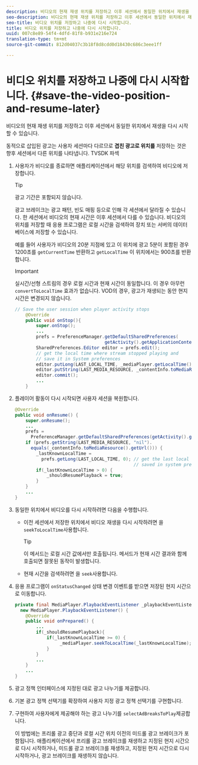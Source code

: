 ```yaml
---
description: 비디오의 현재 재생 위치를 저장하고 이후 세션에서 동일한 위치에서 재생을 다시 시작할 수 있습니다.
seo-description: 비디오의 현재 재생 위치를 저장하고 이후 세션에서 동일한 위치에서 재생을 다시 시작할 수 있습니다.
seo-title: 비디오 위치를 저장하고 나중에 다시 시작합니다.
title: 비디오 위치를 저장하고 나중에 다시 시작합니다.
uuid: 007c8e89-54f4-4dfd-81f8-b931e216e724
translation-type: tm+mt
source-git-commit: 812d04037c3b18f8d8cdd0d18430c686c3eee1ff

---
```



# 비디오 위치를 저장하고 나중에 다시 시작합니다. {#save-the-video-position-and-resume-later}

비디오의 현재 재생 위치를 저장하고 이후 세션에서 동일한 위치에서 재생을 다시 시작할 수 있습니다.

동적으로 삽입된 광고는 사용자 세션마다 다르므로 **겹친 광고로 위치를** 저장하는 것은 향후 세션에서 다른 위치를 나타냅니다. TVSDK 파섹

1. 사용자가 비디오를 종료하면 애플리케이션에서 해당 위치를 검색하여 비디오에 저장합니다.

   >[!TIP]
   >
   >광고 기간은 포함되지 않습니다.

   광고 브레이크는 광고 패턴, 빈도 매핑 등으로 인해 각 세션에서 달라질 수 있습니다. 한 세션에서 비디오의 현재 시간은 이후 세션에서 다를 수 있습니다. 비디오의 위치를 저장할 때 응용 프로그램은 로컬 시간을 검색하여 장치 또는 서버의 데이터베이스에 저장할 수 있습니다.

   예를 들어 사용자가 비디오의 20분 지점에 있고 이 위치에 광고 5분이 포함된 경우 1200초를 `getCurrentTime` 반환하고 `getLocalTime` 이 위치에서는 900초를 반환합니다.

   >[!IMPORTANT]
   >
   >실시간/선형 스트림의 경우 로컬 시간과 현재 시간이 동일합니다. 이 경우 아무런 `convertToLocalTime` 효과가 없습니다. VOD의 경우, 광고가 재생되는 동안 현지 시간은 변경되지 않습니다.

   ```java
   // Save the user session when player activity stops 
       @Override 
       public void onStop(){ 
           super.onStop(); 
           ... 
           prefs = PreferenceManager.getDefaultSharedPreferences( 
                                     getActivity().getApplicationContext()); 
           SharedPreferences.Editor editor = prefs.edit(); 
           // get the local time where stream stopped playing and  
           // save it in System preferences 
           editor.putLong(LAST_LOCAL_TIME, _mediaPlayer.getLocalTime());  
           editor.putString(LAST_MEDIA_RESOURCE, _contentInfo.toMediaResource().getUrl()); 
           editor.commit(); 
           ... 
       }
   ```

1. 플레이어 활동이 다시 시작되면 사용자 세션을 복원합니다.

   ```java
   @Override 
   public void onResume() { 
       super.onResume(); 
       ... 
       prefs =  
         PreferenceManager.getDefaultSharedPreferences(getActivity().getApplicationContext()); 
       if (prefs.getString(LAST_MEDIA_RESOURCE, "nil"). 
         equals(_contentInfo.toMediaResource().getUrl())) { 
           _lastKnownLocalTime =  
             prefs.getLong(LAST_LOCAL_TIME, 0); // get the last local time  
                                                // saved in system preferences 
           if(_lastKnownLocalTime > 0) { 
               _shouldResumePlayback = true; 
           } 
       } 
       ... 
   } 
   ```

1. 동일한 위치에서 비디오를 다시 시작하려면 다음을 수행합니다.

   * 이전 세션에서 저장한 위치에서 비디오 재생을 다시 시작하려면 을 `seekToLocalTime`사용합니다.

      >[!TIP]
      >
      >이 메서드는 로컬 시간 값에서만 호출됩니다. 메서드가 현재 시간 결과와 함께 호출되면 잘못된 동작이 발생합니다.

   * 현재 시간을 검색하려면 을 `seek`사용합니다.

1. 응용 프로그램이 `onStatusChanged` 상태 변경 이벤트를 받으면 저장된 현지 시간으로 이동합니다.

   ```java
   private final MediaPlayer.PlaybackEventListener _playbackEventListener =  
     new MediaPlayer.PlaybackEventListener() { 
       @Override 
       public void onPrepared() { 
           ... 
           if(_shouldResumePlayback){ 
               if(_lastKnownLocalTime >= 0) { 
                    _mediaPlayer.seekToLocalTime(_lastKnownLocalTime); 
               } 
           } 
           ... 
       } 
       ... 
   }
   ```

1. 광고 정책 인터페이스에 지정된 대로 광고 나누기를 제공합니다.
1. 기본 광고 정책 선택기를 확장하여 사용자 지정 광고 정책 선택기를 구현합니다.
1. 구현하여 사용자에게 제공해야 하는 광고 나누기를 `selectAdBreaksToPlay`제공합니다.

   이 방법에는 프리롤 광고 중단과 로컬 시간 위치 이전의 미드롤 광고 브레이크가 포함됩니다. 애플리케이션에서 프리롤 광고 브레이크를 재생하고 지정된 현지 시간으로 다시 시작하거나, 미드롤 광고 브레이크를 재생하고, 지정된 현지 시간으로 다시 시작하거나, 광고 브레이크를 재생하지 않습니다.
